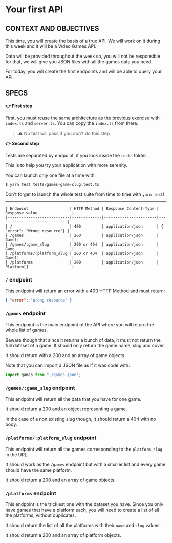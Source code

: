 # Your first API

## CONTEXT AND OBJECTIVES

This time, you will create the basis of a true API.
We will work on it during this week and it will be a Video Games API.

Data will be provided throughout the week so, you will not be responsible for that, we will give you JSON files with all the games data you need.

For today, you will create the first endpoints and will be able to query your API.

## SPECS

**👉 First step**

First, you must reuse the same architecture as the previous exercise with `index.ts` and `server.ts`.
You can copy the `index.ts` from there.

> ⚠️ No test will pass if you don't do this step

**👉 Second step**

Tests are separated by endpoint, if you look inside the `tests` folder.

This is to help you try your application with more serenity.

You can launch only one file at a time with:

```shell-session
$ yarn test tests/games-game-slug.test.ts
```

Don't forget to launch the whole test suite from time to time with `yarn test`!

---

```text
| Endpoint                  | HTTP Method | Response Content-Type | Response value               |
|---------------------------|-------------|-----------------------|------------------------------|
| /                         | 400         | application/json      | { "error": "Wrong resource"} |
| /games                    | 200         | application/json      | Game[]                       |
| /games/:game_slug         | 200 or 404  | application/json      | Game                         |
| /platforms/:platform_slug | 200 or 404  | application/json      | Game[]                       |
| /platforms                | 200         | application/json      | Platform[]                   |
```

### `/` endpoint

This endpoint will return an error with a 400 HTTP Method and must return:

```json
{ "error": "Wrong resource" }
```

### `/games` endpoint

This endpoint is the main endpoint of the API where you will return the whole list of games.

Beware though that since it returns a bunch of data, it must not return the full dataset of a game.
It should only return the game name, slug and cover.

It should return with a 200 and an array of game objects.

Note that you can import a JSON file as if it was code with:

```typescript
import games from "./games.json";
```

### `/games/:game_slug` endpoint

This endpoint will return all the data that you have for one game.

It should return a 200 and an object representing a game.

In the case of a non existing slug though, it should return a 404 with no body.

### `/platforms/:platform_slug` endpoint

This endpoint will return all the games corresponding to the `platform_slug` in the URL.

It should work as the `/games` endpoint but with a smaller list and every game should have the same platform.

It should return a 200 and an array of game objects.

### `/platforms` endpoint

This endpoint is the trickiest one with the dataset you have.
Since you only have games that have a platform each, you will need to create a list of all the platforms, without duplicates.

It should return the list of all the platforms with their `name` and `slug` values.

It should return a 200 and an array of platform objects.
